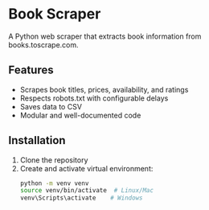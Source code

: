 # Book Scraper

A Python web scraper that extracts book information from books.toscrape.com.

## Features
- Scrapes book titles, prices, availability, and ratings
- Respects robots.txt with configurable delays
- Saves data to CSV
- Modular and well-documented code

## Installation
1. Clone the repository
2. Create and activate virtual environment:
   ```bash
   python -m venv venv
   source venv/bin/activate  # Linux/Mac
   venv\Scripts\activate    # Windows